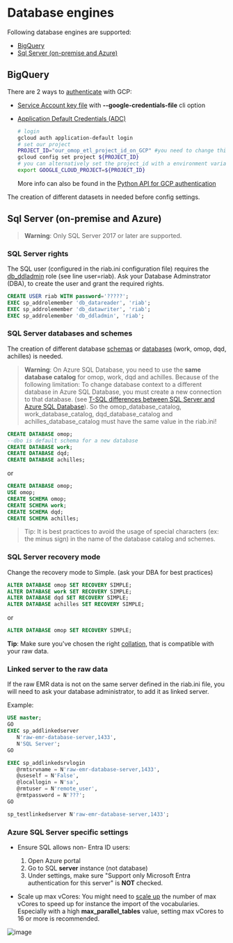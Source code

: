 # Database engines

Following database engines are supported:

- [BigQuery](#bigquery)
- [Sql Server (on-premise and Azure)](#sql-server-on-premise-and-azure)

## BigQuery

There are 2 ways to [authenticate](https://cloud.google.com/docs/authentication/getting-started) with GCP:
* [Service Account key file](https://cloud.google.com/docs/authentication/provide-credentials-adc#local-key) with **--google-credentials-file** cli option
* [Application Default Credentials (ADC)](https://cloud.google.com/sdk/gcloud/reference/auth/application-default/login)

    ```bash
    # login
    gcloud auth application-default login
    # set our project
    PROJECT_ID="our_omop_etl_project_id_on_GCP" #you need to change this
    gcloud config set project ${PROJECT_ID}
    # you can alternatively set the project_id with a environment variable
    export GOOGLE_CLOUD_PROJECT=${PROJECT_ID}
    ```

    More info can also be found in the [Python API for GCP authentication](https://googleapis.dev/python/google-api-core/1.19.1/auth.html#overview)

The creation of different datasets in needed before config settings.

## Sql Server (on-premise and Azure)

> **Warning**: Only SQL Server 2017 or later are supported.

### SQL Server rights

The SQL user (configured in the riab.ini configuration file) requires the [db_ddladmin](https://learn.microsoft.com/en-us/sql/relational-databases/security/authentication-access/database-level-roles?view=sql-server-ver16) role (see line user=riab). Ask your Database Adminstrator (DBA), to create the user and grant the required rights.


```sql
CREATE USER riab WITH password='?????';
EXEC sp_addrolemember 'db_datareader', 'riab';
EXEC sp_addrolemember 'db_datawriter', 'riab';
EXEC sp_addrolemember 'db_ddladmin', 'riab';
```

### SQL Server databases and schemes

The creation of different database [schemas](https://learn.microsoft.com/en-us/sql/relational-databases/security/authentication-access/create-a-database-schema) or [databases](https://learn.microsoft.com/en-us/sql/t-sql/statements/create-database-transact-sql) (work, omop, dqd, achilles) is needed.

> **Warning**: On Azure SQL Database, you need to use the **same database catalog** for omop, work, dqd and achilles. Because of the following limitation: To change database context to a different database in Azure SQL Database, you must create a new connection to that database. (see [T-SQL differences between SQL Server and Azure SQL Database](https://learn.microsoft.com/en-us/azure/azure-sql/database/transact-sql-tsql-differences-sql-server?view=azuresql)). So the omop_database_catalog, work_database_catalog, dqd_database_catalog and achilles_database_catalog must have the same value in the riab.ini!

```sql
CREATE DATABASE omop; 
--dbo is default schema for a new database
CREATE DATABASE work;
CREATE DATABASE dqd;
CREATE DATABASE achilles;
```

or

```sql
CREATE DATABASE omop;
USE omop;
CREATE SCHEMA omop;
CREATE SCHEMA work;
CREATE SCHEMA dqd;
CREATE SCHEMA achilles;
```

> Tip: It is best practices to avoid the usage of special characters (ex: the minus sign) in the name of the database catalog and schemes. 

### SQL Server recovery mode

Change the recovery mode to Simple. (ask your DBA for best practices)

```sql
ALTER DATABASE omop SET RECOVERY SIMPLE;
ALTER DATABASE work SET RECOVERY SIMPLE;
ALTER DATABASE dqd SET RECOVERY SIMPLE;
ALTER DATABASE achilles SET RECOVERY SIMPLE;
```

or

```sql
ALTER DATABASE omop SET RECOVERY SIMPLE;
```

**Tip**: Make sure you've chosen the right [collation](https://learn.microsoft.com/en-us/sql/t-sql/statements/create-database-transact-sql?view=azuresqldb-current&preserve-view=true&tabs=sqlpool#collation_name), that is compatible with your raw data.

### Linked server to the raw data

If the raw EMR data is not on the same server defined in the riab.ini file, you will need to ask your database administrator, to add it as linked server.

Example:

```sql
USE master;  
GO  
EXEC sp_addlinkedserver   
   N'raw-emr-database-server,1433',  
   N'SQL Server';
GO

EXEC sp_addlinkedsrvlogin
   @rmtsrvname = N'raw-emr-database-server,1433',
   @useself = N'False',
   @locallogin = N'sa',
   @rmtuser = N'remote_user',
   @rmtpassword = N'???';
GO

sp_testlinkedserver N'raw-emr-database-server,1433';
```

### Azure SQL Server specific settings

- Ensure SQL allows non- Entra ID users:
   1. Open Azure portal
   2. Go to SQL **server** instance (not database)
   3. Under settings, make sure "Support only Microsoft Entra authentication for this server" is **NOT** checked.

- Scale up max vCores: You might need to [scale up](https://learn.microsoft.com/en-us/azure/azure-sql/database/scale-resources?view=azuresql) the number of max vCores to speed up for instance the import of the vocabularies. Especially with a high **max_parallel_tables** value, setting max vCores to 16 or more is recommended.

![image](https://github.com/RADar-AZDelta/Rabbit-in-a-Blender/assets/1187178/1ac67835-b467-4278-8c9a-171af0a98aa8)